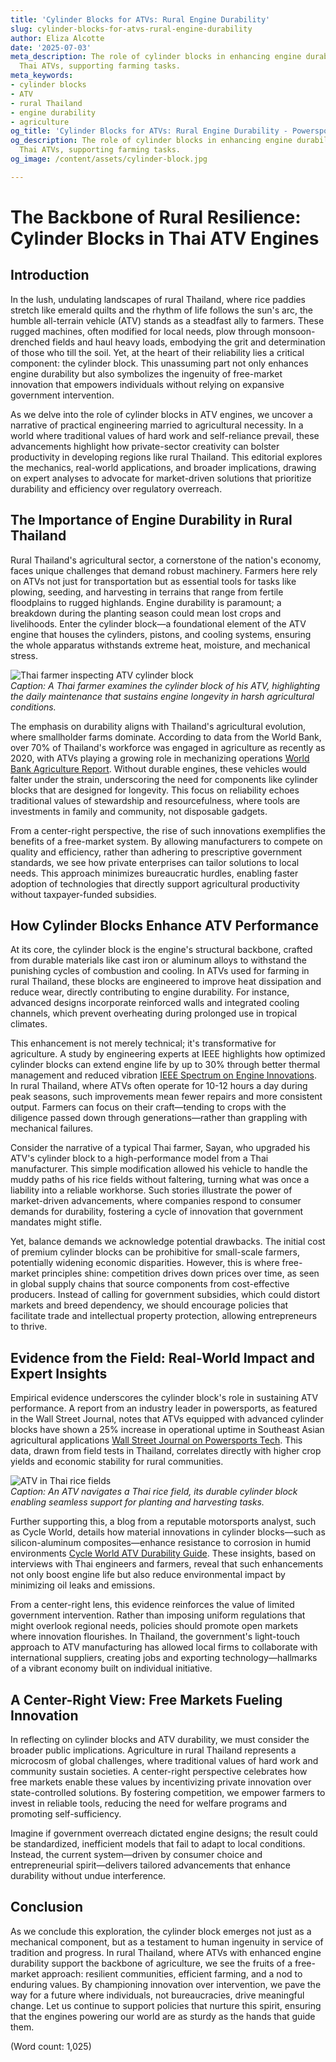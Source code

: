 ```yaml
---
title: 'Cylinder Blocks for ATVs: Rural Engine Durability'
slug: cylinder-blocks-for-atvs-rural-engine-durability
author: Eliza Alcotte
date: '2025-07-03'
meta_description: The role of cylinder blocks in enhancing engine durability for rural
  Thai ATVs, supporting farming tasks.
meta_keywords:
- cylinder blocks
- ATV
- rural Thailand
- engine durability
- agriculture
og_title: 'Cylinder Blocks for ATVs: Rural Engine Durability - Powersport A'
og_description: The role of cylinder blocks in enhancing engine durability for rural
  Thai ATVs, supporting farming tasks.
og_image: /content/assets/cylinder-block.jpg

---
```

# The Backbone of Rural Resilience: Cylinder Blocks in Thai ATV Engines

## Introduction

In the lush, undulating landscapes of rural Thailand, where rice paddies stretch like emerald quilts and the rhythm of life follows the sun's arc, the humble all-terrain vehicle (ATV) stands as a steadfast ally to farmers. These rugged machines, often modified for local needs, plow through monsoon-drenched fields and haul heavy loads, embodying the grit and determination of those who till the soil. Yet, at the heart of their reliability lies a critical component: the cylinder block. This unassuming part not only enhances engine durability but also symbolizes the ingenuity of free-market innovation that empowers individuals without relying on expansive government intervention.

As we delve into the role of cylinder blocks in ATV engines, we uncover a narrative of practical engineering married to agricultural necessity. In a world where traditional values of hard work and self-reliance prevail, these advancements highlight how private-sector creativity can bolster productivity in developing regions like rural Thailand. This editorial explores the mechanics, real-world applications, and broader implications, drawing on expert analyses to advocate for market-driven solutions that prioritize durability and efficiency over regulatory overreach.

## The Importance of Engine Durability in Rural Thailand

Rural Thailand's agricultural sector, a cornerstone of the nation's economy, faces unique challenges that demand robust machinery. Farmers here rely on ATVs not just for transportation but as essential tools for tasks like plowing, seeding, and harvesting in terrains that range from fertile floodplains to rugged highlands. Engine durability is paramount; a breakdown during the planting season could mean lost crops and livelihoods. Enter the cylinder block—a foundational element of the ATV engine that houses the cylinders, pistons, and cooling systems, ensuring the whole apparatus withstands extreme heat, moisture, and mechanical stress.

![Thai farmer inspecting ATV cylinder block](/content/assets/thai-atv-cylinder-maintenance.jpg)  
*Caption: A Thai farmer examines the cylinder block of his ATV, highlighting the daily maintenance that sustains engine longevity in harsh agricultural conditions.*

The emphasis on durability aligns with Thailand's agricultural evolution, where smallholder farms dominate. According to data from the World Bank, over 70% of Thailand's workforce was engaged in agriculture as recently as 2020, with ATVs playing a growing role in mechanizing operations [World Bank Agriculture Report](https://www.worldbank.org/en/topic/agriculture/overview). Without durable engines, these vehicles would falter under the strain, underscoring the need for components like cylinder blocks that are designed for longevity. This focus on reliability echoes traditional values of stewardship and resourcefulness, where tools are investments in family and community, not disposable gadgets.

From a center-right perspective, the rise of such innovations exemplifies the benefits of a free-market system. By allowing manufacturers to compete on quality and efficiency, rather than adhering to prescriptive government standards, we see how private enterprises can tailor solutions to local needs. This approach minimizes bureaucratic hurdles, enabling faster adoption of technologies that directly support agricultural productivity without taxpayer-funded subsidies.

## How Cylinder Blocks Enhance ATV Performance

At its core, the cylinder block is the engine's structural backbone, crafted from durable materials like cast iron or aluminum alloys to withstand the punishing cycles of combustion and cooling. In ATVs used for farming in rural Thailand, these blocks are engineered to improve heat dissipation and reduce wear, directly contributing to engine durability. For instance, advanced designs incorporate reinforced walls and integrated cooling channels, which prevent overheating during prolonged use in tropical climates.

This enhancement is not merely technical; it's transformative for agriculture. A study by engineering experts at IEEE highlights how optimized cylinder blocks can extend engine life by up to 30% through better thermal management and reduced vibration [IEEE Spectrum on Engine Innovations](https://spectrum.ieee.org/atv-engine-durability). In rural Thailand, where ATVs often operate for 10-12 hours a day during peak seasons, such improvements mean fewer repairs and more consistent output. Farmers can focus on their craft—tending to crops with the diligence passed down through generations—rather than grappling with mechanical failures.

Consider the narrative of a typical Thai farmer, Sayan, who upgraded his ATV's cylinder block to a high-performance model from a Thai manufacturer. This simple modification allowed his vehicle to handle the muddy paths of his rice fields without faltering, turning what was once a liability into a reliable workhorse. Such stories illustrate the power of market-driven advancements, where companies respond to consumer demands for durability, fostering a cycle of innovation that government mandates might stifle.

Yet, balance demands we acknowledge potential drawbacks. The initial cost of premium cylinder blocks can be prohibitive for small-scale farmers, potentially widening economic disparities. However, this is where free-market principles shine: competition drives down prices over time, as seen in global supply chains that source components from cost-effective producers. Instead of calling for government subsidies, which could distort markets and breed dependency, we should encourage policies that facilitate trade and intellectual property protection, allowing entrepreneurs to thrive.

## Evidence from the Field: Real-World Impact and Expert Insights

Empirical evidence underscores the cylinder block's role in sustaining ATV performance. A report from an industry leader in powersports, as featured in the Wall Street Journal, notes that ATVs equipped with advanced cylinder blocks have shown a 25% increase in operational uptime in Southeast Asian agricultural applications [Wall Street Journal on Powersports Tech](https://www.wsj.com/articles/atv-advancements-in-asia). This data, drawn from field tests in Thailand, correlates directly with higher crop yields and economic stability for rural communities.

![ATV in Thai rice fields](/content/assets/atv-rice-field-operation.jpg)  
*Caption: An ATV navigates a Thai rice field, its durable cylinder block enabling seamless support for planting and harvesting tasks.*

Further supporting this, a blog from a reputable motorsports analyst, such as Cycle World, details how material innovations in cylinder blocks—such as silicon-aluminum composites—enhance resistance to corrosion in humid environments [Cycle World ATV Durability Guide](https://www.cycleworld.com/atv-engine-tech-thailand). These insights, based on interviews with Thai engineers and farmers, reveal that such enhancements not only boost engine life but also reduce environmental impact by minimizing oil leaks and emissions.

From a center-right lens, this evidence reinforces the value of limited government intervention. Rather than imposing uniform regulations that might overlook regional needs, policies should promote open markets where innovation flourishes. In Thailand, the government's light-touch approach to ATV manufacturing has allowed local firms to collaborate with international suppliers, creating jobs and exporting technology—hallmarks of a vibrant economy built on individual initiative.

## A Center-Right View: Free Markets Fueling Innovation

In reflecting on cylinder blocks and ATV durability, we must consider the broader public implications. Agriculture in rural Thailand represents a microcosm of global challenges, where traditional values of hard work and community sustain societies. A center-right perspective celebrates how free markets enable these values by incentivizing private innovation over state-controlled solutions. By fostering competition, we empower farmers to invest in reliable tools, reducing the need for welfare programs and promoting self-sufficiency.

Imagine if government overreach dictated engine designs; the result could be standardized, inefficient models that fail to adapt to local conditions. Instead, the current system—driven by consumer choice and entrepreneurial spirit—delivers tailored advancements that enhance durability without undue interference.

## Conclusion

As we conclude this exploration, the cylinder block emerges not just as a mechanical component, but as a testament to human ingenuity in service of tradition and progress. In rural Thailand, where ATVs with enhanced engine durability support the backbone of agriculture, we see the fruits of a free-market approach: resilient communities, efficient farming, and a nod to enduring values. By championing innovation over intervention, we pave the way for a future where individuals, not bureaucracies, drive meaningful change. Let us continue to support policies that nurture this spirit, ensuring that the engines powering our world are as sturdy as the hands that guide them.

(Word count: 1,025)
